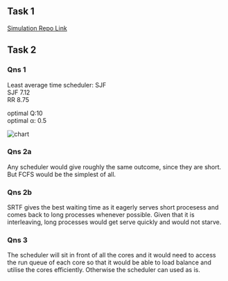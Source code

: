 
## Task 1
[Simulation Repo Link](https://github.com/madsonic/am-i-next)

## Task 2
### Qns 1
Least average time scheduler: SJF<br>
SJF 7.12<br>
RR 8.75

optimal Q:10<br>
optimal α: 0.5

![chart](https://i.imgur.com/xUGegXC.png)
### Qns 2a
Any scheduler would give roughly the same outcome, since they are short. But FCFS would be the simplest of all.

### Qns 2b
SRTF gives the best waiting time as it eagerly serves short procesess and comes back to long processes whenever possible. Given that it is interleaving, long processes would get serve quickly and would not starve.

### Qns 3
The scheduler will sit in front of all the cores and it would need to access the run queue of each core so that it would be able to load balance and utilise the cores efficiently. Otherwise the scheduler can used as is.
